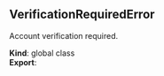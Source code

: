 <a name="VerificationRequiredError"></a>

## VerificationRequiredError
<p>Account verification required.</p>

**Kind**: global class  
**Export**:   
